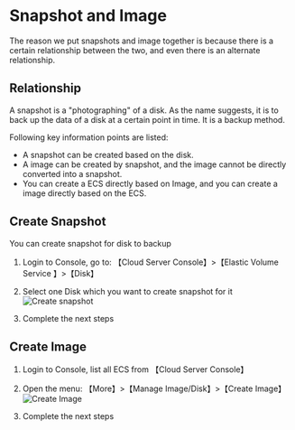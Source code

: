 # Snapshot and Image

The reason we put snapshots and image together is because there is a certain relationship between the two, and even there is an alternate relationship.

## Relationship

A snapshot is a "photographing" of a disk. As the name suggests, it is to back up the data of a disk at a certain point in time. It is a backup method.  

Following key information points are listed:

* A snapshot can be created based on the disk.
* A image can be created by snapshot, and the image cannot be directly converted into a snapshot.
* You can create a ECS directly based on Image, and you can create a image directly based on the ECS.

## Create Snapshot

You can create snapshot for disk to backup

1. Login to Console, go to: 【Cloud Server Console】>【Elastic Volume Service	】>【Disk】

2. Select one Disk which you want to create snapshot for it
   ![Create snapshot](https://libs.websoft9.com/Websoft9/DocsPicture/en/huaweicloud/huaweicloud-dkcreatesnapshot-websoft9.png)

3. Complete the next steps

## Create Image

1. Login to Console, list all ECS from 【Cloud Server Console】

2. Open the menu: 【More】>【Manage Image/Disk】>【Create Image】
   ![Create Image](https://libs.websoft9.com/Websoft9/DocsPicture/en/huaweicloud/huaweicloud-createimage-websoft9.png)
   
3. Complete the next steps